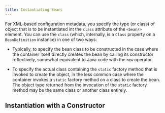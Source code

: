 ```yaml
---
title: Instantiating Beans
---
```


For XML-based configuration metadata, you specify the type (or class) of object that is to be instantiated
int the `class` attribute of the `<bean/>` element. You can use the `class` (which, internally, is
a `Class` property on a `BeanDefinition` instance) in one of two ways:

- Typically, to specify the bean class to be constructed in the case where the container itself directly
creates the bean by calling its constructor reflectively, somewhat equivalent to Java code with the `new`
operator.

- To specify the actual class containing the `static` factory method that is invoked to create the 
object, in the less common case where the container invokes a `static` factory method on a class to 
create the bean. The object type returned from the invocation of the `static` factory method may be the
same class or another class entirely.

## Instantiation with a Constructor
